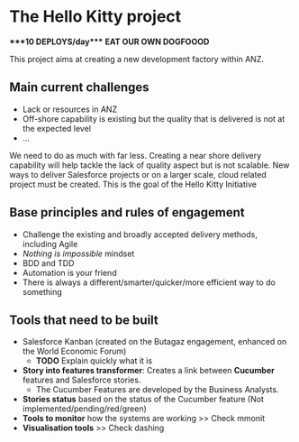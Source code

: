 # The Hello Kitty project

__\*\*\*10 DEPLOYS/day\*\*\*__
**EAT OUR OWN DOGFOOOD**

This project aims at creating a new development factory within ANZ.

## Main current challenges

* Lack or resources in ANZ
* Off-shore capability is existing but the quality that is delivered is not at the expected level
* ...

We need to do as much with far less. Creating a near shore delivery capability will help tackle the lack of quality aspect but is not scalable.
New ways to deliver Salesforce projects or on a larger scale, cloud related project must be created. This is the goal of the Hello Kitty Initiative

## Base principles and rules of engagement

* Challenge the existing and broadly accepted delivery methods, including Agile
* *Nothing is impossible* mindset
* BDD and TDD
* Automation is your friend
* There is always a different/smarter/quicker/more efficient way to do something


## Tools that need to be built

* Salesforce Kanban (created on the Butagaz engagement, enhanced on the World Economic Forum)
    * **TODO** Explain quickly what it is
* **Story into features transformer**: Creates a link between **Cucumber** features and Salesforce stories.
    * The Cucumber Features are developed by the Business Analysts.
* **Stories status** based on the status of the Cucumber feature (Not implemented/pending/red/green)
* **Tools to monitor** how the systems are working >> Check mmonit
* **Visualisation tools** >> Check dashing


